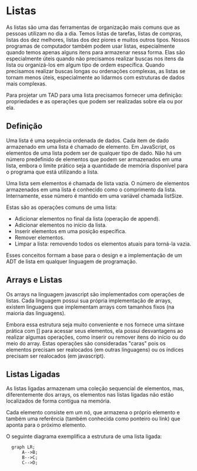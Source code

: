 # Listas

As listas são uma das ferramentas de organização mais comuns que as pessoas utilizam no dia a dia. Temos listas de tarefas, listas de compras, listas dos dez melhores, listas dos dez piores e muitos outros tipos. Nossos programas de computador também podem usar listas, especialmente quando temos apenas alguns itens para armazenar nessa forma. Elas são especialmente úteis quando não precisamos realizar buscas nos itens da lista ou organizá-los em algum tipo de ordem específica.
Quando precisamos realizar buscas longas ou ordenações complexas, as listas se tornam menos úteis, especialmente ao lidarmos com estruturas de dados mais complexas.

Para projetar um TAD para uma lista precisamos fornecer uma definição: propriedades e as operações que podem ser realizadas sobre ela ou por ela.

## Definição

Uma lista é uma sequência ordenada de dados. Cada item de dado armazenado em uma lista é chamado de elemento. Em JavaScript, os elementos de uma lista podem ser de qualquer tipo de dado. Não há um número predefinido de elementos que podem ser armazenados em uma lista, embora o limite prático seja a quantidade de memória disponível para o programa que está utilizando a lista.

Uma lista sem elementos é chamada de lista vazia. O número de elementos armazenados em uma lista é conhecido como o comprimento da lista. Internamente, esse número é mantido em uma variável chamada listSize.

Estas são as operações comuns de uma lista:

- Adicionar elementos no final da lista (operação de append).
- Adicionar elementos no início da lista.
- Inserir elementos em uma posição específica.
- Remover elementos.
- Limpar a lista: removendo todos os elementos atuais para torná-la vazia.

Esses conceitos formam a base para o design e a implementação de um ADT de lista em qualquer linguagem de programação.

## Arrays e Listas

Os arrays na linguagem javascript são implementados com operações de listas. Cada linguagem possui sua própria implementação de arrays, existem linguagens que implementam arrays com tamanhos fixos (na maioria das linguagens). 

Embora essa estrutura seja muito conveniente e nos fornece uma sintaxe prática com [] para acessar seus elementos, ela possui desvantagens ao realizar algumas operações, como inserir ou remover itens do início ou do meio do array. Estas operações são consideradas "caras" pois os elementos precisam ser realocados (em outras linguagens) ou os índices precisam ser realocados (em javascript).


## Listas Ligadas

As listas ligadas armazenam uma coleção sequencial de elementos, mas, diferentemente dos arrays, os elementos nas listas ligadas não estão localizados de forma contígua na memória.

Cada elemento consiste em um nó, que armazena o próprio elemento e também uma referência (também conhecida como ponteiro ou link) que aponta para o próximo elemento.

O seguinte diagrama exemplifica a estrutura de uma lista ligada:

```mermaid
  graph LR;
      A-->B;
      B-->C;
      C-->D;
      
```

